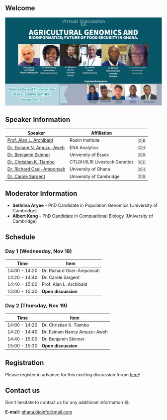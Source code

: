 ## Welcome

<img src="main.jpg" class="inline"/>

## Speaker Information

| Speaker                                                                                                              | Affiliation                           |         |
|----------------------------------------------------------------------------------------------------------------------|---------------------------------------|---------|
| [Prof. Alan L. Archibald](https://raw.githubusercontent.com/gbti/agrigenomics2020/gh-pages/speakers/alan.JPG)        | Roslin Institute                      | :gb:    |
| [Dr. Esinam N. Amuzu-Aweh](https://raw.githubusercontent.com/gbti/agrigenomics2020/gh-pages/speakers/esinam.JPG)     | ENA Analytics                         | :ghana: |
| [Dr. Benjamin Skinner](https://raw.githubusercontent.com/gbti/agrigenomics2020/gh-pages/speakers/ben.JPG)            | University of Essex                   | :gb:    |
| [Dr. Christian K. Tiambo](https://raw.githubusercontent.com/gbti/agrigenomics2020/gh-pages/speakers/christian.JPG)   | CTLGH/ILRI Livestock Genetics         | :kenya: |
| [Dr. Richard Osei-Amponsah](https://raw.githubusercontent.com/gbti/agrigenomics2020/gh-pages/speakers/richard.JPG)   | University of Ghana                   | :ghana: |
| [Dr. Carole Sargent](https://raw.githubusercontent.com/gbti/agrigenomics2020/gh-pages/speakers/carole.JPG)           | University of Cambridge               | :gb:    |

## Moderator Information

- **Sethlina Aryee** - PhD Candidate in Population Genomics (University of Cambridge)
- **Albert Kang** - PhD Candidate in Compuational Biology (University of Cambridge)

## Schedule

### Day 1 (Wednesday, Nov 18)

| Time          | Item                      |
|---------------|---------------------------|
| 14:00 - 14:20 | Dr. Richard Osei-Amponsah |
| 14:20 - 14:40 | Dr. Carole Sargent        |
| 14:40 - 15:00 | Prof. Alan L. Archibald   |
| 15:00 - 15:30 | **Open discussion**       |

### Day 2 (Thursday, Nov 19)

| Time          | Item                        |
|---------------|-----------------------------|
| 14:00 - 14:20 | Dr. Christian K. Tiambo     |
| 14:20 - 14:40 | Dr. Esinam Nancy Amuzu-Aweh |
| 14:40 - 15:00 | Dr. Benjamin Skinner        |
| 15:00 - 15:30 | **Open discussion**         |

## Registration

Please register in advance for this exciting discussion forum [here](https://zoom.us/webinar/register/WN_XUN2Ts1KRIebR1q_QJvrTA)!

## Contact us

Don't hesitate to contact us for any additional information :smile:.

**E-mail:** [ghana.bioinfo@mail.com](mailto:ghana.bioinfo@mail.com)
